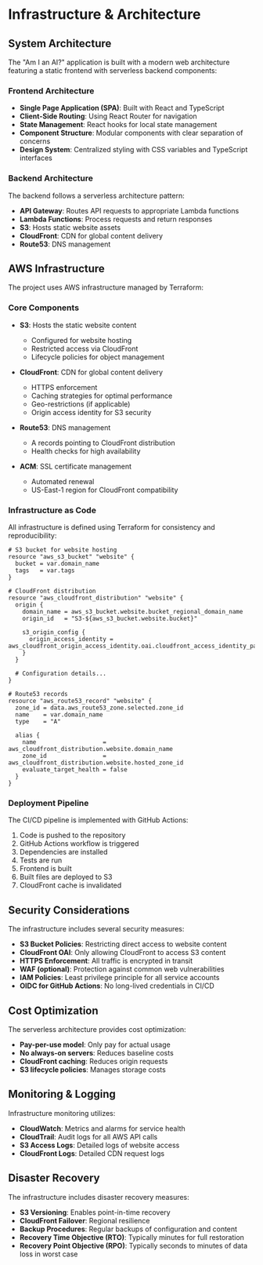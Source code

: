 # Infrastructure & Architecture

## System Architecture

The "Am I an AI?" application is built with a modern web architecture featuring a static frontend with serverless backend components:

### Frontend Architecture

- **Single Page Application (SPA)**: Built with React and TypeScript
- **Client-Side Routing**: Using React Router for navigation
- **State Management**: React hooks for local state management
- **Component Structure**: Modular components with clear separation of concerns
- **Design System**: Centralized styling with CSS variables and TypeScript interfaces

### Backend Architecture

The backend follows a serverless architecture pattern:

- **API Gateway**: Routes API requests to appropriate Lambda functions
- **Lambda Functions**: Process requests and return responses
- **S3**: Hosts static website assets
- **CloudFront**: CDN for global content delivery
- **Route53**: DNS management

## AWS Infrastructure

The project uses AWS infrastructure managed by Terraform:

### Core Components

- **S3**: Hosts the static website content

  - Configured for website hosting
  - Restricted access via CloudFront
  - Lifecycle policies for object management

- **CloudFront**: CDN for global content delivery

  - HTTPS enforcement
  - Caching strategies for optimal performance
  - Geo-restrictions (if applicable)
  - Origin access identity for S3 security

- **Route53**: DNS management

  - A records pointing to CloudFront distribution
  - Health checks for high availability

- **ACM**: SSL certificate management
  - Automated renewal
  - US-East-1 region for CloudFront compatibility

### Infrastructure as Code

All infrastructure is defined using Terraform for consistency and reproducibility:

```hcl
# S3 bucket for website hosting
resource "aws_s3_bucket" "website" {
  bucket = var.domain_name
  tags   = var.tags
}

# CloudFront distribution
resource "aws_cloudfront_distribution" "website" {
  origin {
    domain_name = aws_s3_bucket.website.bucket_regional_domain_name
    origin_id   = "S3-${aws_s3_bucket.website.bucket}"

    s3_origin_config {
      origin_access_identity = aws_cloudfront_origin_access_identity.oai.cloudfront_access_identity_path
    }
  }

  # Configuration details...
}

# Route53 records
resource "aws_route53_record" "website" {
  zone_id = data.aws_route53_zone.selected.zone_id
  name    = var.domain_name
  type    = "A"

  alias {
    name                   = aws_cloudfront_distribution.website.domain_name
    zone_id                = aws_cloudfront_distribution.website.hosted_zone_id
    evaluate_target_health = false
  }
}
```

### Deployment Pipeline

The CI/CD pipeline is implemented with GitHub Actions:

1. Code is pushed to the repository
2. GitHub Actions workflow is triggered
3. Dependencies are installed
4. Tests are run
5. Frontend is built
6. Built files are deployed to S3
7. CloudFront cache is invalidated

## Security Considerations

The infrastructure includes several security measures:

- **S3 Bucket Policies**: Restricting direct access to website content
- **CloudFront OAI**: Only allowing CloudFront to access S3 content
- **HTTPS Enforcement**: All traffic is encrypted in transit
- **WAF (optional)**: Protection against common web vulnerabilities
- **IAM Policies**: Least privilege principle for all service accounts
- **OIDC for GitHub Actions**: No long-lived credentials in CI/CD

## Cost Optimization

The serverless architecture provides cost optimization:

- **Pay-per-use model**: Only pay for actual usage
- **No always-on servers**: Reduces baseline costs
- **CloudFront caching**: Reduces origin requests
- **S3 lifecycle policies**: Manages storage costs

## Monitoring & Logging

Infrastructure monitoring utilizes:

- **CloudWatch**: Metrics and alarms for service health
- **CloudTrail**: Audit logs for all AWS API calls
- **S3 Access Logs**: Detailed logs of website access
- **CloudFront Logs**: Detailed CDN request logs

## Disaster Recovery

The infrastructure includes disaster recovery measures:

- **S3 Versioning**: Enables point-in-time recovery
- **CloudFront Failover**: Regional resilience
- **Backup Procedures**: Regular backups of configuration and content
- **Recovery Time Objective (RTO)**: Typically minutes for full restoration
- **Recovery Point Objective (RPO)**: Typically seconds to minutes of data loss in worst case
